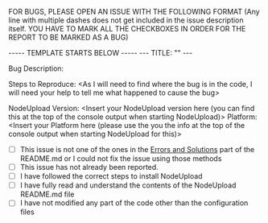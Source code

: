 FOR BUGS, PLEASE OPEN AN ISSUE WITH THE FOLLOWING FORMAT (Any line with multiple dashes does not get included in the issue description itself. YOU HAVE TO MARK ALL THE CHECKBOXES IN ORDER FOR THE REPORT TO BE MARKED AS A BUG)

----- TEMPLATE STARTS BELOW -----
--- TITLE: "<Insert a short description of the issue as the title>" ---

Bug Description: <Insert a detailed description of the  issue>

Steps to Reproduce: <As I will need to find where the bug is in the code, I will need your help to tell me what happened to cause the bug>

NodeUpload Version: <Insert your NodeUpload version here (you can find this at the top of the console output when starting NodeUpload)>
Platform: <Insert your Platform here (please use the you the info at the top of the console output when starting NodeUpload for this)>

- [ ] This issue is not one of the ones in the [Errors and Solutions](https://github.com/NdT3Development/nodeupload#errors-and-solutions) part of the README.md or I could not fix the issue using those methods
- [ ] This issue has not already been reported.
- [ ] I have followed the correct steps to install NodeUpload
- [ ] I have fully read and understand the contents of the NodeUpload README.md file
- [ ] I have not modified any part of the code other than the configuration files
